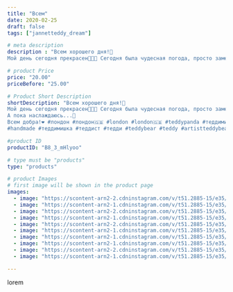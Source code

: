 ```yaml
---
title: "Всем"
date: 2020-02-25
draft: false
tags: ["jannetteddy_dream"]

# meta description
description : "Всем хорошего дня!🤗
Мой день сегодня прекрасен🥰🇬🇧 Сегодня была чудесная погода, просто замечательный солнечный день в Лондоне! Я гуляла, наслаждалась красото"

# product Price
price: "20.00"
priceBefore: "25.00"

# Product Short Description
shortDescription: "Всем хорошего дня!🤗
Мой день сегодня прекрасен🥰🇬🇧 Сегодня была чудесная погода, просто замечательный солнечный день в Лондоне! Я гуляла, наслаждалась красотой архитектуры🇬🇧 Впечатлений много пока, что проживаю это здесь и сейчас! Писать наверно буду позже! Так же и впечатления о выставке будут уже во время перелетов, в аэропорту!🙈✈️
А пока наслаждаюсь...🥰
Всем добра!❤️ #лондон #лондон🇬🇧 #london #london🇬🇧 #teddypanda #теддимишки #мишкитедди  #теддипанда #творчество #теддимишка #мишкитедди #teddybear #teddy#bear #когдаработаврадость #моетворчество #моетворение  #мишкитедди #теддимишки #мишкатедди
#handmade #теддимишка #теддист #тедди #teddybear #teddy #artistteddybear #мишкитедди #мишкатедди #teddybear🐻 #teddy🐻 #teddy_bear #teddybearlove #artistteddybear #artistteddy #своимируками #ручнаяработа #hugglets #jannetteddy_выстаки"

#product ID
productID: "B8_3_mHlyoo"

# type must be "products"
type: "products"

# product Images
# first image will be shown in the product page
images:
  - image: "https://scontent-arn2-2.cdninstagram.com/v/t51.2885-15/e35/p1080x1080/87240198_192809585462712_4090104719850110956_n.jpg?_nc_ht=scontent-arn2-2.cdninstagram.com&_nc_cat=100&_nc_ohc=B5cBXbccbGQAX8Waa09&tp=1&oh=41205723d25cefa41e7a1121f33c5663&oe=605D3042&ig_cache_key=MjI1MTc2NDU5ODU2MjAzOTg4Mg%3D%3D.2"
  - image: "https://scontent-arn2-1.cdninstagram.com/v/t51.2885-15/e35/p1080x1080/84148887_2904922352897319_5305506478628267775_n.jpg?_nc_ht=scontent-arn2-1.cdninstagram.com&_nc_cat=103&_nc_ohc=V_QZYEie_TwAX_i9hT_&tp=1&oh=4110c1dca073317ddf87e4adfc7c3bd4&oe=605B1702&ig_cache_key=MjI1MTc2NDU5ODU5NTYzODEwMQ%3D%3D.2"
  - image: "https://scontent-arn2-2.cdninstagram.com/v/t51.2885-15/e35/p1080x1080/85153954_194588681627921_1645608679046179493_n.jpg?_nc_ht=scontent-arn2-2.cdninstagram.com&_nc_cat=105&_nc_ohc=Tai5Y2C7CeQAX8miDbA&tp=1&oh=d65344230dc3afc8e784401ade08bdb6&oe=605CC503&ig_cache_key=MjI1MTc2NDU5ODYyMDYwODA5MA%3D%3D.2"
  - image: "https://scontent-arn2-1.cdninstagram.com/v/t51.2885-15/e35/p1080x1080/87229237_3056393691037358_4062959502579832364_n.jpg?_nc_ht=scontent-arn2-1.cdninstagram.com&_nc_cat=102&_nc_ohc=2UGcbgd5FeMAX_W9vBb&tp=1&oh=87836fe6df961959d02a3a53dfdffe9e&oe=605BE4DF&ig_cache_key=MjI1MTc2NDU5ODYxMjMwODYxNA%3D%3D.2"
  - image: "https://scontent-arn2-2.cdninstagram.com/v/t51.2885-15/e35/p1080x1080/84161673_206933807357381_7091130510244817488_n.jpg?_nc_ht=scontent-arn2-2.cdninstagram.com&_nc_cat=105&_nc_ohc=GhEogjqq0ocAX_wfih7&tp=1&oh=c0a2b29931b253136a5ebb126390fab4&oe=605BE130&ig_cache_key=MjI1MTc2NDU5ODYwMzk1Mzc2Ng%3D%3D.2"
  - image: "https://scontent-arn2-1.cdninstagram.com/v/t51.2885-15/e35/p1080x1080/84358874_196665128252871_7841594077779143140_n.jpg?_nc_ht=scontent-arn2-1.cdninstagram.com&_nc_cat=103&_nc_ohc=NKcwDFx9EJYAX9tCiay&tp=1&oh=090546433e92e7b71dc6ea4fd9308e0f&oe=605C5075&ig_cache_key=MjI1MTc2NDU5ODYyMDYwOTE4NQ%3D%3D.2"
  - image: "https://scontent-arn2-1.cdninstagram.com/v/t51.2885-15/e35/p1080x1080/85204238_586272901958771_105191003449460951_n.jpg?_nc_ht=scontent-arn2-1.cdninstagram.com&_nc_cat=111&_nc_ohc=HrdOF8VY6YoAX_A_9Kg&tp=1&oh=b17d8738c70da82aef6c1991d7c3df12&oe=605A21C2&ig_cache_key=MjI1MTc2NDU5ODU3MDM0MjQ5Mw%3D%3D.2"
  - image: "https://scontent-arn2-1.cdninstagram.com/v/t51.2885-15/e35/p1080x1080/80124834_234640027555678_2603033597330966936_n.jpg?_nc_ht=scontent-arn2-1.cdninstagram.com&_nc_cat=110&_nc_ohc=TDEnMOQBx2YAX_6mNjO&tp=1&oh=8b3c0d1a7214b61edd28989e57b9dd3f&oe=605A3E78&ig_cache_key=MjI1MTc2NDU5ODY2MjY4ODE2Mw%3D%3D.2"
  - image: "https://scontent-arn2-2.cdninstagram.com/v/t51.2885-15/e35/p1080x1080/87414580_3489851314419576_7156653395161875543_n.jpg?_nc_ht=scontent-arn2-2.cdninstagram.com&_nc_cat=100&_nc_ohc=l09Tg9fvUNsAX_6D969&tp=1&oh=0f2a50d22943d12c149d5af3346c4ad0&oe=605CD475&ig_cache_key=MjI1MTc2NDU5ODU3ODY3NDc0Ng%3D%3D.2"
  - image: "https://scontent-arn2-1.cdninstagram.com/v/t51.2885-15/e35/p1080x1080/84352720_217592642718167_8637816099899574430_n.jpg?_nc_ht=scontent-arn2-1.cdninstagram.com&_nc_cat=111&_nc_ohc=I7I3WHIdtrMAX_pWevJ&tp=1&oh=6fdcc27283d1147f3e3e14293c03a4b9&oe=605C2693&ig_cache_key=MjI1MTc2NDU5ODYyODk3ODkyNQ%3D%3D.2"

---
```

lorem
